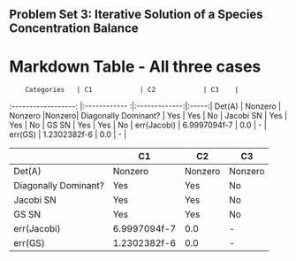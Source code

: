 ## Problem Set 3: Iterative Solution of a Species Concentration Balance

# Markdown Table - All three cases

        Categories   | C1            | C2            | C3    |
:------------------: |:------------ :|:-------------:|:-----:|
Det(A)               | Nonzero       | Nonzero       |Nonzero|
Diagonally Dominant? | Yes           | Yes           | No    |
Jacobi SN            | Yes           | Yes           | No    |
GS SN                | Yes           | Yes           | No    |
err(Jacobi)          | 6.9997094f-7  | 0.0           | -     |
err(GS)              | 1.2302382f-6  | 0.0           | -     |


| &nbsp; | C1 | C2 | C3  |
| --------------- |  ------ | ------ | ------ |
| Det(A)   |  Nonzero |  Nonzero | Nonzero |
| Diagonally Dominant? | Yes | Yes | No |
|Jacobi SN    | Yes | Yes | No | 
| GS SN       | Yes | Yes | No | 
| err(Jacobi)| 6.9997094f-7 | 0.0 | - | 
| err(GS) | 1.2302382f-6 | 0.0 | - | 
